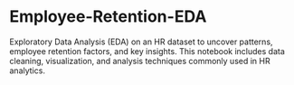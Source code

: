 # Employee-Retention-EDA
Exploratory Data Analysis (EDA) on an HR dataset to uncover patterns, employee retention factors, and key insights. This notebook includes data cleaning, visualization, and analysis techniques commonly used in HR analytics.
